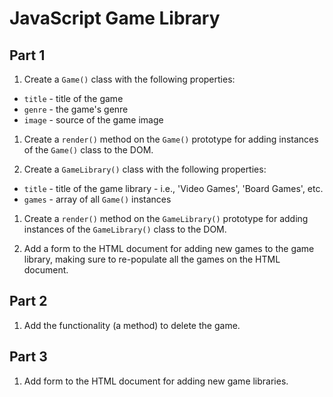 # JavaScript Game Library

## Part 1

1. Create a `Game()` class with the following properties:
  - `title` - title of the game
  - `genre` - the game's genre
  - `image` - source of the game image

1. Create a `render()` method on the `Game()` prototype for adding instances of the `Game()` class to the DOM.

1. Create a `GameLibrary()` class with the following properties:
  -  `title` - title of the game library - i.e., 'Video Games', 'Board Games', etc.
  -  `games` - array of all `Game()` instances

1. Create a `render()` method on the `GameLibrary()` prototype for adding instances of the `GameLibrary()` class to the DOM.

1. Add a form to the HTML document for adding new games to the game library, making sure to re-populate all the games on the HTML document.

## Part 2

1. Add the functionality (a method) to delete the game.

## Part 3

1. Add form to the HTML document for adding new game libraries.
